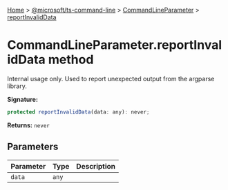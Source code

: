 [Home](./index) &gt; [@microsoft/ts-command-line](./ts-command-line.md) &gt; [CommandLineParameter](./ts-command-line.commandlineparameter.md) &gt; [reportInvalidData](./ts-command-line.commandlineparameter.reportinvaliddata.md)

# CommandLineParameter.reportInvalidData method

Internal usage only. Used to report unexpected output from the argparse library.

**Signature:**
```javascript
protected reportInvalidData(data: any): never;
```
**Returns:** `never`

## Parameters

|  Parameter | Type | Description |
|  --- | --- | --- |
|  `data` | `any` |  |

